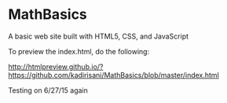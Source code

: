 MathBasics
==========

A basic web site built with HTML5, CSS, and JavaScript

To preview the index.html, do the following:

http://htmlpreview.github.io/?https://github.com/kadirisani/MathBasics/blob/master/index.html

Testing on 6/27/15 again
